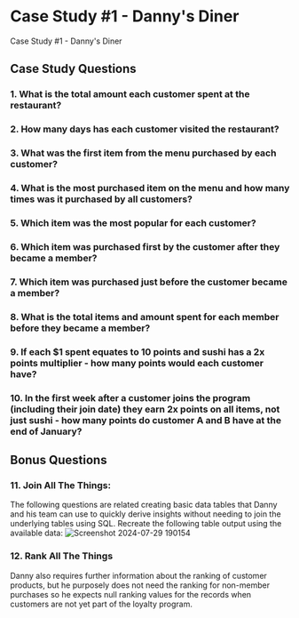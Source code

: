 # Case Study #1 - Danny's Diner 
Case Study #1 - Danny's Diner 

## Case Study Questions
### 1. What is the total amount each customer spent at the restaurant?
### 2. How many days has each customer visited the restaurant?
### 3. What was the first item from the menu purchased by each customer?
### 4. What is the most purchased item on the menu and how many times was it purchased by all customers?
### 5. Which item was the most popular for each customer?
### 6. Which item was purchased first by the customer after they became a member?
### 7. Which item was purchased just before the customer became a member?
### 8. What is the total items and amount spent for each member before they became a member?
### 9.  If each $1 spent equates to 10 points and sushi has a 2x points multiplier - how many points would each customer have?
### 10. In the first week after a customer joins the program (including their join date) they earn 2x points on all items, not just sushi - how many points do customer A and B have at the end of January?

## Bonus Questions

### 11. Join All The Things: 
The following questions are related creating basic data tables that Danny 
and his team can use to quickly derive insights without needing to join the underlying tables using SQL.
Recreate the following table output using the available data:
![Screenshot 2024-07-29 190154](https://github.com/user-attachments/assets/8ba407fe-f0a0-42f0-9181-23d770ae1183)

### 12. Rank All The Things
Danny also requires further information about the ranking of customer products, 
but he purposely does not need the ranking for non-member purchases 
so he expects null ranking values for the records when customers are not yet part of the loyalty program.





